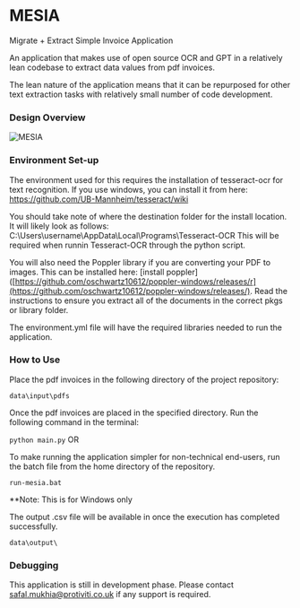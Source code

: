 # MESIA
Migrate + Extract Simple Invoice Application

An application that makes use of open source OCR and GPT in a relatively lean codebase to extract data values from pdf invoices. 

The lean nature of the application means that it can be repurposed for other text extraction tasks with relatively small number of code development.

### Design Overview

![MESIA](https://user-images.githubusercontent.com/50050912/235702279-94b33e08-066d-4c77-8423-279839f07320.jpg)

### Environment Set-up

The environment used for this requires the installation of tesseract-ocr for text recognition. If you use windows, you can install it from here: 
https://github.com/UB-Mannheim/tesseract/wiki

You should take note of where the destination folder for the install location. It will likely look as follows: C:\Users\username\AppData\Local\Programs\Tesseract-OCR
This will be required when runnin Tesseract-OCR through the python script.

You will also need the Poppler library if you are converting your PDF to images. This can be installed here: [install poppler]([https://github.com/oschwartz10612/poppler-windows/releases/r](https://github.com/oschwartz10612/poppler-windows/releases/). Read the instructions to ensure you extract all of the documents in the correct pkgs or library folder.

The environment.yml file will have the required libraries needed to run the application. 


### How to Use

Place the pdf invoices in the following directory of the project repository: 

```data\input\pdfs```

Once the pdf invoices are placed in the specified directory. Run the following command in the terminal:

```python main.py```
OR

To make running the application simpler for non-technical end-users, run the batch file from the home directory of the repository.

```run-mesia.bat```

**Note: This is for Windows only

The output .csv file will be available in once the execution has completed successfully.

```data\output\``` 

### Debugging

This application is still in development phase. Please contact safal.mukhia@protiviti.co.uk if any support is required.
